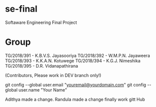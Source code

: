 # se-final
Softaware Engineering Final Project

# Group

TG/2018/391 - K.B.V.S. Jayasooriya
TG/2018/392 - W.M.P.N. Jayaweera
TG/2018/393 - K.K.A.N. Kotuwege
TG/2018/394 - K.G.J. Nimeshika
TG/2018/395 - D.R. Vidanapathirana

(Contributors, Please work in DEV branch only!)

git config --global user.email "youremail@yourdomain.com"
git config --global user.name "Your Name"

Adithya made a change.
Randula made a change
finally work gitt Hub